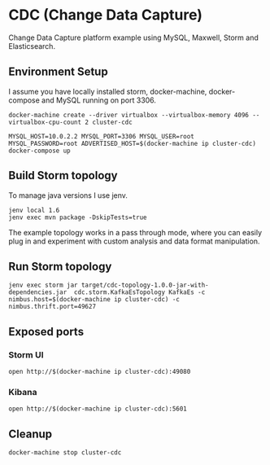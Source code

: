 # CDC (Change Data Capture) 
Change Data Capture platform example using MySQL, Maxwell, Storm and Elasticsearch.


## Environment Setup

I assume you have locally installed storm, docker-machine, docker-compose and MySQL running on port 3306.

```
docker-machine create --driver virtualbox --virtualbox-memory 4096 --virtualbox-cpu-count 2 cluster-cdc
```

```
MYSQL_HOST=10.0.2.2 MYSQL_PORT=3306 MYSQL_USER=root MYSQL_PASSWORD=root ADVERTISED_HOST=$(docker-machine ip cluster-cdc) docker-compose up
```

## Build Storm topology

To manage java versions I use jenv. 

```
jenv local 1.6
jenv exec mvn package -DskipTests=true
```

The example topology works in a pass through mode, where you can easily plug in and experiment with custom analysis and data format manipulation. 

## Run Storm topology

```
jenv exec storm jar target/cdc-topology-1.0.0-jar-with-dependencies.jar  cdc.storm.KafkaEsTopology KafkaEs -c nimbus.host=$(docker-machine ip cluster-cdc) -c nimbus.thrift.port=49627
```

## Exposed ports

### Storm UI

```
open http://$(docker-machine ip cluster-cdc):49080
```

### Kibana

```
open http://$(docker-machine ip cluster-cdc):5601
```

## Cleanup

```
docker-machine stop cluster-cdc
```
